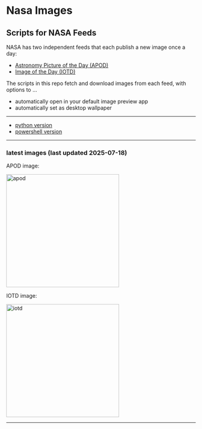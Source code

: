 # Nasa Images

## Scripts for NASA Feeds

NASA has two independent feeds that each publish a new image once a day:

- [Astronomy Picture of the Day (APOD)](https://apod.nasa.gov/apod/)
- [Image of the Day (IOTD)](https://www.nasa.gov/image-of-the-day/)

The scripts in this repo fetch and download images from each feed, with options to ...

- automatically open in your default image preview app
- automatically set as desktop wallpaper

---

- [python version](./python/README.md)
- [powershell version](./powershell/README.md)

---

### latest images (last updated 2025-07-18)

APOD image:

<a href="https://apod.nasa.gov/apod/image/2507/ISSMeetsSaturn3.jpg"><img alt="apod" src="https://apod.nasa.gov/apod/image/2507/ISSMeetsSaturn3.jpg" height="300" /></a>

IOTD image:

<a href="https://www.nasa.gov/image-detail/iss073e0248474/"><img alt="iotd" src="https://www.nasa.gov/wp-content/uploads/2025/07/iss073e0248474orig.jpg" height="300" /></a>

---
